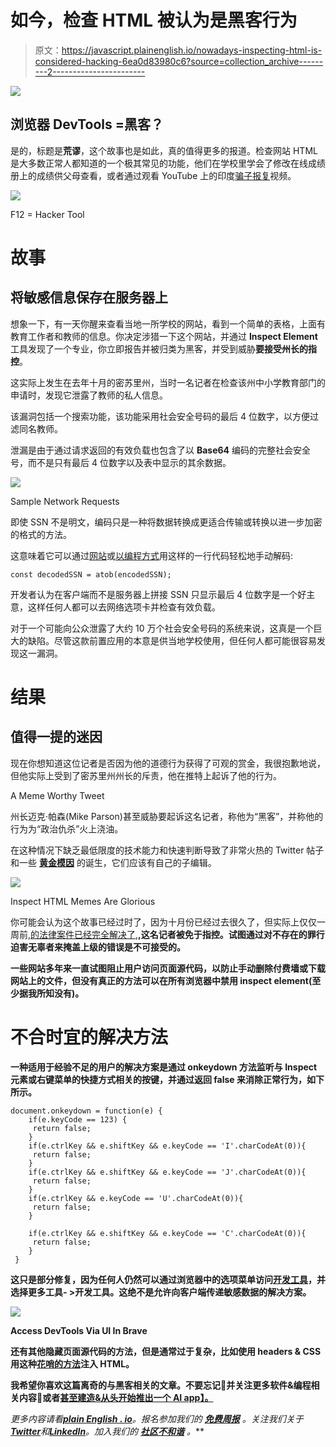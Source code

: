 # 如今，检查 HTML 被认为是黑客行为

> 原文：<https://javascript.plainenglish.io/nowadays-inspecting-html-is-considered-hacking-6ea0d83980c6?source=collection_archive---------2----------------------->

![](img/b87b452c0d3335aaff3bb6cca10272fb.png)

## 浏览器 DevTools =黑客？

是的，标题是**荒谬**，这个故事也是如此，真的值得更多的报道。检查网站 HTML 是大多数正常人都知道的一个极其常见的功能，他们在学校里学会了修改在线成绩册上的成绩供父母查看，或者通过观看 YouTube 上的印度[骗子报复](https://www.youtube.com/watch?v=B20Ul9sKb1E)视频。

![](img/43a87ff55f7767b11dad2b75c3a70158.png)

F12 = Hacker Tool

# 故事

## 将敏感信息保存在服务器上

想象一下，有一天你醒来查看当地一所学校的网站，看到一个简单的表格，上面有教育工作者和教师的信息。你决定涉猎一下这个网站，并通过 **Inspect Element** 工具发现了一个专业，你立即报告并被归类为黑客，并受到威胁**要接受州长的指控**。

这实际上发生在去年十月的密苏里州，当时一名记者在检查该州中小学教育部门的申请时，发现它泄露了教师的私人信息。

该漏洞包括一个搜索功能，该功能采用社会安全号码的最后 4 位数字，以方便过滤同名教师。

泄漏是由于通过请求返回的有效负载也包含了以 **Base64** 编码的完整社会安全号，而不是只有最后 4 位数字以及表中显示的其余数据。

![](img/79082e00256259f312012a1677d70a99.png)

Sample Network Requests

即使 SSN 不是明文，编码只是一种将数据转换成更适合传输或转换以进一步加密的格式的方法。

这意味着它可以通过[网站](https://www.base64decode.org/)或[以编程方式](https://developer.mozilla.org/en-US/docs/Glossary/Base64)用这样的一行代码轻松地手动解码:

```
const decodedSSN = atob(encodedSSN);
```

开发者认为在客户端而不是服务器上拼接 SSN 只显示最后 4 位数字是一个好主意，这样任何人都可以去网络选项卡并检查有效负载。

对于一个可能向公众泄露了大约 10 万个社会安全号码的系统来说，这真是一个巨大的缺陷。尽管这款前置应用的本意是供当地学校使用，但任何人都可能很容易发现这一漏洞。

# 结果

## 值得一提的迷因

现在你想知道这位记者是否因为他的道德行为获得了可观的赏金，我很抱歉地说，但他实际上受到了密苏里州州长的斥责，他在推特上起诉了他的行为。

A Meme Worthy Tweet

州长迈克·帕森(Mike Parson)甚至威胁要起诉这名记者，称他为“黑客”，并称他的行为为“政治仇杀”火上浇油。

在这种情况下缺乏最低限度的技术能力和快速判断导致了非常火热的 Twitter 帖子和一些 [**黄金模因**](https://www.reddit.com/r/missouri/comments/q9eqka/can_we_do_memes_because_this_is_a_very_memeable/) 的诞生，它们应该有自己的子编辑。

![](img/e302aacedeb88d2a2c07eebafd4a764a.png)

Inspect HTML Memes Are Glorious

你可能会认为这个故事已经过时了，因为十月份已经过去很久了，但实际上仅仅一周前,[的法律案件已经完全解决了,](https://www.theregister.com/2022/02/15/missouri_html_hacking/)**,这名记者被免于指控。试图通过对不存在的罪行迫害无辜者来掩盖上级的错误是不可接受的。**

**一些网站多年来一直试图阻止用户访问页面源代码，以防止手动删除付费墙或下载网站上的文件，但没有真正的方法可以在所有浏览器中禁用 inspect element(至少据我所知没有)。**

# **不合时宜的解决方法**

**一种适用于经验不足的用户的解决方案是通过 onkeydown 方法监听与 Inspect 元素或右键菜单的快捷方式相关的按键，并通过返回 false 来消除正常行为，如下所示。**

```
document.onkeydown = function(e) {
    if(e.keyCode == 123) {
     return false;
    }
    if(e.ctrlKey && e.shiftKey && e.keyCode == 'I'.charCodeAt(0)){
     return false;
    }
    if(e.ctrlKey && e.shiftKey && e.keyCode == 'J'.charCodeAt(0)){
     return false;
    }
    if(e.ctrlKey && e.keyCode == 'U'.charCodeAt(0)){
     return false;
    }

    if(e.ctrlKey && e.shiftKey && e.keyCode == 'C'.charCodeAt(0)){
     return false;
    }      
 }
```

**这只是部分修复，因为任何人仍然可以通过浏览器中的选项菜单访问[开发工具](https://developer.chrome.com/docs/devtools/)，并选择更多工具- >开发工具。这绝不是允许向客户端传递敏感数据的解决方案。**

**![](img/aa7d5ae006dec2248e3abf9a9d408702.png)**

**Access DevTools Via UI In Brave**

**还有其他隐藏页面源代码的方法，但是通常过于复杂，比如使用 headers & CSS 用这种[花哨的方法](https://www.youtube.com/watch?v=msdymgkhePo)注入 HTML。**

**我希望你喜欢这篇离奇的与黑客相关的文章。不要忘记👏并关注更多软件&编程相关内容💜或者[甚至建造&从头开始推出一个 AI app】。](https://medium.com/r?url=https%3A%2F%2Fjavascript.plainenglish.io%2Fhow-i-launched-a-saas-in-60-days-with-an-empty-pocket-313aa59c3e78)**

***更多内容请看*[***plain English . io***](https://plainenglish.io/)*。报名参加我们的* [***免费周报***](http://newsletter.plainenglish.io/) *。关注我们关于*[***Twitter***](https://twitter.com/inPlainEngHQ)*和*[***LinkedIn***](https://www.linkedin.com/company/inplainenglish/)*。加入我们的* [***社区不和谐***](https://discord.gg/GtDtUAvyhW) *。***